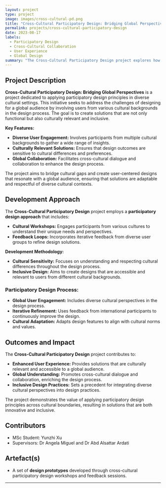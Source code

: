 ```yaml
---
layout: project
type: project
image: images/cross-cultural-pd.png
title: "Cross-Cultural Participatory Design: Bridging Global Perspectives"
permalink: projects/cross-cultural-participatory-design
date: 2023-08-17
labels:
  - Participatory Design
  - Cross-Cultural Collaboration
  - User Experience
  - Global Design
summary: "The Cross-Cultural Participatory Design project explores how participatory design principles can be effectively applied across different cultural contexts. By engaging diverse user groups in the design process, this project aims to create inclusive and culturally relevant solutions that bridge global perspectives and enhance user experience across borders."
---
```


## Project Description

**Cross-Cultural Participatory Design: Bridging Global Perspectives** is a project dedicated to applying participatory design principles in diverse cultural settings. This initiative seeks to address the challenges of designing for a global audience by involving users from various cultural backgrounds in the design process. The goal is to create solutions that are not only functional but also culturally relevant and inclusive.

**Key Features:**
- **Diverse User Engagement:** Involves participants from multiple cultural backgrounds to gather a wide range of insights.
- **Culturally Relevant Solutions:** Ensures that design outcomes are sensitive to cultural differences and preferences.
- **Global Collaboration:** Facilitates cross-cultural dialogue and collaboration to enhance the design process.

The project aims to bridge cultural gaps and create user-centered designs that resonate with a global audience, ensuring that solutions are adaptable and respectful of diverse cultural contexts.

## Development Approach

The **Cross-Cultural Participatory Design** project employs a **participatory design approach** that includes:
- **Cultural Workshops:** Engages participants from various cultures to understand their unique needs and perspectives.
- **Feedback Loops:** Incorporates iterative feedback from diverse user groups to refine design solutions.

**Development Methodology:**
- **Cultural Sensitivity:** Focuses on understanding and respecting cultural differences throughout the design process.
- **Inclusive Design:** Aims to create designs that are accessible and relevant to users from different cultural backgrounds.

### Participatory Design Process:
- **Global User Engagement:** Includes diverse cultural perspectives in the design process.
- **Iterative Refinement:** Uses feedback from international participants to continuously improve the design.
- **Cultural Adaptation:** Adapts design features to align with cultural norms and values.

## Outcomes and Impact

The **Cross-Cultural Participatory Design** project contributes to:
- **Enhanced User Experience:** Provides solutions that are culturally relevant and accessible to a global audience.
- **Global Understanding:** Promotes cross-cultural dialogue and collaboration, enriching the design process.
- **Inclusive Design Practices:** Sets a precedent for integrating diverse cultural perspectives into design practices.

The project demonstrates the value of applying participatory design principles across cultural boundaries, resulting in solutions that are both innovative and inclusive.

## Contributors
- MSc Student: Yunzhi Xu
- Supervisors: Dr Angela Miguel and Dr Abd Alsattar Ardati

## Artefact(s)

- A set of **design prototypes** developed through cross-cultural participatory design workshops and feedback sessions.
---
